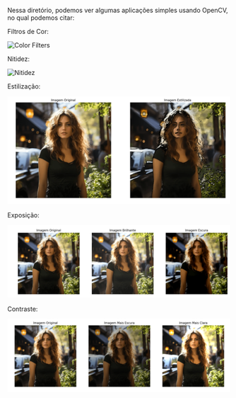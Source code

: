 Nessa diretório, podemos ver algumas aplicações simples usando OpenCV, no qual podemos citar:

Filtros de Cor:

![Color Filters](https://github.com/user-attachments/assets/d5c78717-3385-4063-a9db-21ef070fd716)

Nitidez: 


![Nitidez](https://github.com/user-attachments/assets/6a414379-a7cc-4d99-853a-f4d9f07c8ae7)

Estilização:

![Estilização](Imagens/estilização.png)

Exposição:

![Exposição](Imagens/exposição.png)

Contraste:

![Contraste](Imagens/contraste.png)
